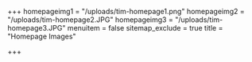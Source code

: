 +++
homepageimg1 = "/uploads/tim-homepage1.png"
homepageimg2 = "/uploads/tim-homepage2.JPG"
homepageimg3 = "/uploads/tim-homepage3.JPG"
menuitem = false
sitemap_exclude = true
title = "Homepage Images"

+++
